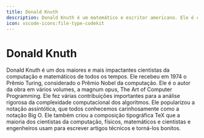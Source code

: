 ```yaml
---
title: Donald Knuth
description: Donald Knuth é um matemático e escritor americano. Ele é considerado o pai da Teoria da Complexidade Computacional.
icon: vscode-icons:file-type-codekit
---
```


# Donald Knuth

Donald Knuth é um dos maiores e mais impactantes cientistas da computação e matemáticos de todos os tempos. Ele recebeu em 1974 o Prêmio Turing, considerado o Prêmio Nobel da computação. Ele é o autor da obra em vários volumes, a magnum opus, The Art of Computer Programming. Ele fez várias contribuições importantes para a análise rigorosa da complexidade computacional dos algoritmos. Ele popularizou a notação assintótica, que todos conhecemos carinhosamente como a notação Big O. Ele também criou a composição tipográfica TeX que a maioria dos cientistas da computação, físicos, matemáticos e cientistas e engenheiros usam para escrever artigos técnicos e torná-los bonitos.
